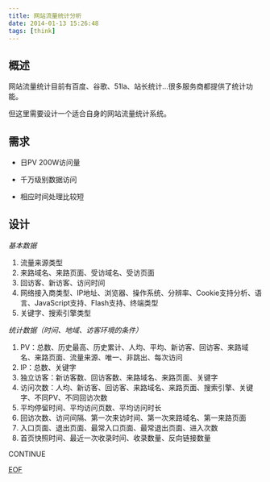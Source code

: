 ```yaml
---
title: 网站流量统计分析
date: 2014-01-13 15:26:48
tags: [think]
---
```


## 概述

网站流量统计目前有百度、谷歌、51la、站长统计...很多服务商都提供了统计功能。

但这里需要设计一个适合自身的网站流量统计系统。

## 需求

* 日PV 200W访问量

* 千万级别数据访问

* 相应时间处理比较短

## 设计

*基本数据*

1. 流量来源类型
2. 来路域名、来路页面、受访域名、受访页面
3. 回访客、新访客、访问时间
4. 网络接入商类型、IP地址、浏览器、操作系统、分辨率、Cookie支持分析、语言、JavaScript支持、Flash支持、终端类型
5. 关键字、搜索引擎类型

*统计数据（时间、地域、访客环境的条件）*
1. PV：总数、历史最高、历史累计、人均、平均、新访客、回访客、来路域名、来路页面、流量来源、唯一、非跳出、每次访问
2. IP：总数、关键字
3. 独立访客：新访客数、回访客数、来路域名、来路页面、关键字
4. 访问次数：人均、新访客、回访客、来路域名、来路页面、搜索引擎、关键字、不同PV、不同回访次数
5. 平均停留时间、平均访问页数、平均访问时长
6. 回访次数、访问间隔、第一次来访时间、第一次来路域名、第一来路页面
7. 入口页面、退出页面、最常入口页面、最常退出页面、进入次数
8. 首页快照时间、最近一次收录时间、收录数量、反向链接数量


CONTINUE
























<!-- more -->




<abbr title="End of file">EOF</abbr>

